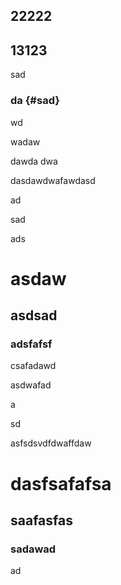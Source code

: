 

## 22222

## 13123

sad

### da {#sad}

wd

wadaw

dawda dwa

dasdawdwafawdasd

ad

sad

ads

# asdaw

## asdsad

### adsfafsf

csafadawd

asdwafad

a

sd

asfsdsvdfdwaffdaw

# dasfsafafsa

## saafasfas

### sadawad

ad

